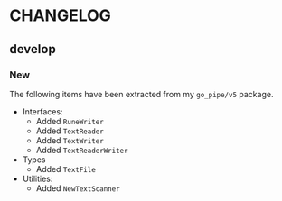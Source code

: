 # CHANGELOG

## develop

### New

The following items have been extracted from my `go_pipe/v5` package.

* Interfaces:
  - Added `RuneWriter`
  - Added `TextReader`
  - Added `TextWriter`
  - Added `TextReaderWriter`
* Types
  - Added `TextFile`
* Utilities:
  - Added `NewTextScanner`
